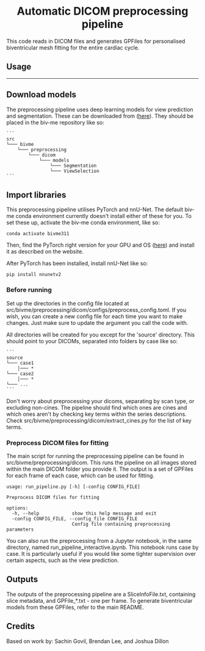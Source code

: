 <div align="center">

# Automatic DICOM preprocessing pipeline

</div>

This code reads in DICOM files and generates GPFiles for personalised biventricular mesh fitting for the entire cardiac cycle.

## Usage

-----------------------------------------------

## Download models
The preprocessing pipeline uses deep learning models for view prediction and segmentation. These can be downloaded from ([here](https://www.dropbox.com/scl/fo/54662zpqpb0ibmoysqy54/AF4eN0-Bzmb7O-l1lJ6WCZI?rlkey=wxahs4jcepd8ryhh0nfersne2&st=75oy73u9&dl=0)). They should be placed in the biv-me repository like so:

    ```
    src 
    └─── bivme
        └─── preprocessing
            └─── dicom
                └─── models
                    └─── Segmentation
                    └─── ViewSelection
    ```


## Import libraries
This preprocessing pipeline utilises PyTorch and nnU-Net. The default biv-me conda environment currently doesn't install either of these for you. To set these up, activate the biv-me conda environment, like so:

```
conda activate bivme311
```

Then, find the PyTorch right version for your GPU and OS ([here](https://pytorch.org/get-started/locally/)) and install it as described on the website.

After PyTorch has been installed, install nnU-Net like so:

```
pip install nnunetv2
```

### Before running
Set up the directories in the config file located at src/bivme/preprocessing/dicom/configs/preprocess_config.toml. If you wish, you can create a new config file for each time you want to make changes. Just make sure to update the argument you call the code with.

All directories will be created for you except for the 'source' directory. This should point to your DICOMs, separated into folders by case like so:

    ```
    source
    └─── case1
        │─── *
    └─── case2
        │─── *
    └─── ...
    ```

Don't worry about preprocessing your dicoms, separating by scan type, or excluding non-cines. The pipeline should find which ones are cines and which ones aren't by checking key terms within the series descriptions. Check src/bivme/preprocessing/dicom/extract_cines.py for the list of key terms.

### Preprocess DICOM files for fitting
The main script for running the preprocessing pipeline can be found in src/bivme/preprocessing/dicom. This runs the pipeline on all images stored within the main DICOM folder you provide it. The output is a set of GPFiles for each frame of each case, which can be used for fitting.

```
usage: run_pipeline.py [-h] [-config CONFIG_FILE]

Preprocess DICOM files for fitting

options:
  -h, --help            show this help message and exit
  -config CONFIG_FILE, --config_file CONFIG_FILE
                        Config file containing preprocessing parameters

```

You can also run the preprocessing from a Jupyter notebook, in the same directory, named run_pipeline_interactive.ipynb. This notebook runs case by case. It is particularly useful if you would like some tighter supervision over certain aspects, such as the view prediction. 

## Outputs
The outputs of the preprocessing pipeline are a SliceInfoFile.txt, containing slice metadata, and GPFile_*.txt - one per frame. To generate biventricular models from these GPFiles, refer to the main README.


Credits
------------------------------------
Based on work by: Sachin Govil, Brendan Lee, and Joshua Dillon
